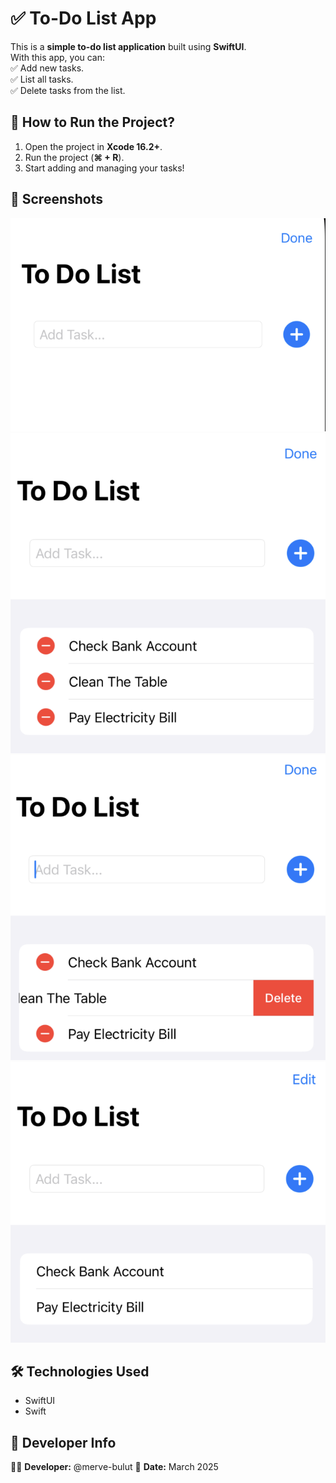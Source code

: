 # ✅ To-Do List App

This is a **simple to-do list application** built using **SwiftUI**.  
With this app, you can:  
✅ Add new tasks.  
✅ List all tasks.  
✅ Delete tasks from the list.  

## 🚀 How to Run the Project?
1. Open the project in **Xcode 16.2+**.  
2. Run the project (**⌘ + R**).  
3. Start adding and managing your tasks!  

## 📸 Screenshots
![Home Screen](01.png)
![Delete Screen](03.png)
![Delete Screen](04.png)
![Delete Screen](05.png)

## 🛠 Technologies Used
- SwiftUI  
- Swift  

## 📌 Developer Info
👨‍💻 **Developer:** @merve-bulut
📅 **Date:** March 2025  

